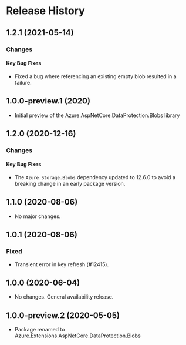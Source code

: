 # Release History

## 1.2.1 (2021-05-14)

### Changes

#### Key Bug Fixes

- Fixed a bug where referencing an existing empty blob resulted in a failure.

## 1.0.0-preview.1 (2020)

- Initial preview of the Azure.AspNetCore.DataProtection.Blobs library
## 1.2.0 (2020-12-16)

### Changes

#### Key Bug Fixes

- The `Azure.Storage.Blobs` dependency updated to 12.6.0 to avoid a breaking change in an early package version.

## 1.1.0 (2020-08-06)

- No major changes.

## 1.0.1 (2020-08-06)

### Fixed

- Transient error in key refresh (#12415).

## 1.0.0 (2020-06-04)

- No changes. General availability release.

## 1.0.0-preview.2 (2020-05-05)

- Package renamed to Azure.Extensions.AspNetCore.DataProtection.Blobs


